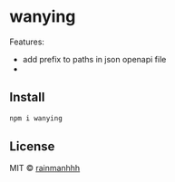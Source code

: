 
# wanying

Features:

- add prefix to paths in json openapi file
- 
## Install

```bash
npm i wanying
```

## License

MIT &copy; [rainmanhhh](https://github.com/rainmanhhh)
